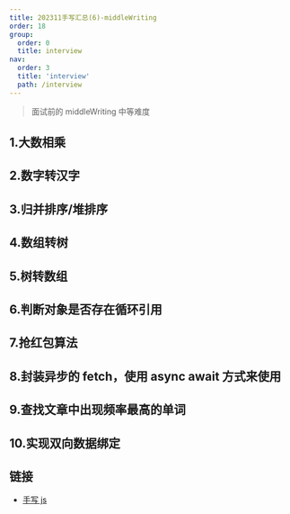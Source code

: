 ```yaml
---
title: 202311手写汇总(6)-middleWriting
order: 18
group:
  order: 0
  title: interview
nav:
  order: 3
  title: 'interview'
  path: /interview
---
```


> 面试前的 middleWriting 中等难度

## 1.大数相乘

## 2.数字转汉字

## 3.归并排序/堆排序

## 4.数组转树

## 5.树转数组

## 6.判断对象是否存在循环引用

## 7.抢红包算法

## 8.封装异步的 fetch，使用 async await 方式来使用

## 9.查找文章中出现频率最高的单词

## 10.实现双向数据绑定

## 链接

- [手写 js](https://juejin.cn/post/6946136940164939813?searchId=2024031814180491A668E2D8A6BD15EEE9#heading-55)
